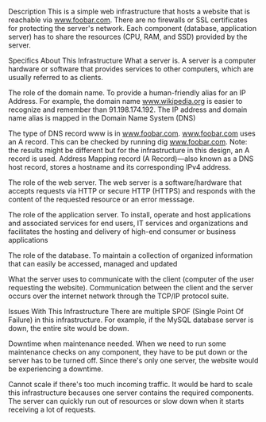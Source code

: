 Description This is a simple web infrastructure that hosts a website that is reachable via www.foobar.com. There are no firewalls or SSL certificates for protecting the server's network. Each component (database, application server) has to share the resources (CPU, RAM, and SSD) provided by the server.

Specifics About This Infrastructure What a server is. A server is a computer hardware or software that provides services to other computers, which are usually referred to as clients.

The role of the domain name. To provide a human-friendly alias for an IP Address. For example, the domain name www.wikipedia.org is easier to recognize and remember than 91.198.174.192. The IP address and domain name alias is mapped in the Domain Name System (DNS)

The type of DNS record www is in www.foobar.com. www.foobar.com uses an A record. This can be checked by running dig www.foobar.com. Note: the results might be different but for the infrastructure in this design, an A record is used. Address Mapping record (A Record)—also known as a DNS host record, stores a hostname and its corresponding IPv4 address.

The role of the web server. The web server is a software/hardware that accepts requests via HTTP or secure HTTP (HTTPS) and responds with the content of the requested resource or an error messsage.

The role of the application server. To install, operate and host applications and associated services for end users, IT services and organizations and facilitates the hosting and delivery of high-end consumer or business applications

The role of the database. To maintain a collection of organized information that can easily be accessed, managed and updated

What the server uses to communicate with the client (computer of the user requesting the website). Communication between the client and the server occurs over the internet network through the TCP/IP protocol suite.

Issues With This Infrastructure There are multiple SPOF (Single Point Of Failure) in this infrastructure. For example, if the MySQL database server is down, the entire site would be down.

Downtime when maintenance needed. When we need to run some maintenance checks on any component, they have to be put down or the server has to be turned off. Since there's only one server, the website would be experiencing a downtime.

Cannot scale if there's too much incoming traffic. It would be hard to scale this infrastructure becauses one server contains the required components. The server can quickly run out of resources or slow down when it starts receiving a lot of requests.